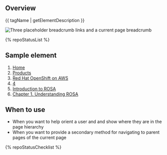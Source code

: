 <link rel="stylesheet" type="text/css" href="/assets/packages/@rhds/elements/elements/rh-breadcrumb/rh-breadcrumb-lightdom.css">

## Overview

{{ tagName | getElementDescription }}

<uxdot-example width-adjustment="296px">
  <img src="{{  'breadcrumb-sample-element.svg' | url }}" alt="Three placeholder breadcrumb links and a current page breadcrumb">
</uxdot-example>

{% repoStatusList %}

## Sample element

<rh-breadcrumb>
  <ol>
    <li><a href="#">Home</a></li>
    <li><a href="#">Products</a></li>
    <li><a href="#">Red Hat OpenShift on AWS</a></li>
    <li><a href="#">4</a></li>
    <li><a href="#">Introduction to ROSA</a></li>
    <li><a href="#" aria-current="page">Chapter 1. Understanding ROSA</a></li>
  </ol>
</rh-breadcrumb>

## When to use

- When you want to help orient a user and and show where they are in the page hierarchy
- When you want to provide a secondary method for navigating to parent pages of the current page

{% repoStatusChecklist %}